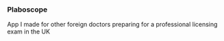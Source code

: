 ### Plaboscope
App I made for other foreign doctors preparing for a professional licensing exam in the UK
